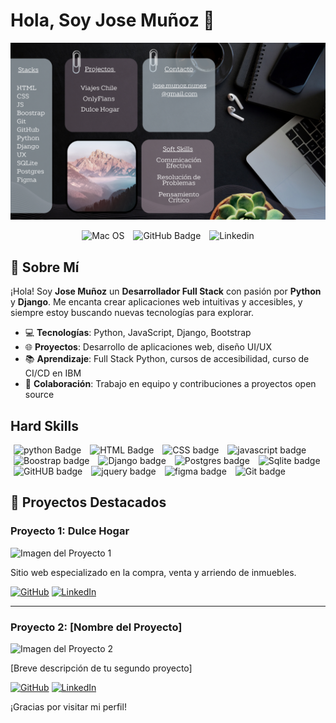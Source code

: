 <p align="center">
  <h1>Hola, Soy Jose Muñoz 👋</h1>
</p>
<img src="https://github.com/joseMunozNunez10/joseMunoznunez10/blob/main/fondo.png?raw=true">
<p align="center">
  <img src="https://img.shields.io/badge/macOS-000000?style=flat&logo=apple&logoColor=white" alt="Mac OS" style="margin: 0 5px;"/>
  <img src="https://img.shields.io/badge/GitHub-181717?style=flat&logo=github&logoColor=white" alt="GitHub Badge" style="margin: 0 5px;"/>
  <img src="https://img.shields.io/badge/LinkedIn-0A66C2?style=flat&logo=linkedin&logoColor=white" alt="Linkedin" style="margin: 0 5px;"/>    
</p>




## 👋 Sobre Mí

¡Hola! Soy **Jose Muñoz** un **Desarrollador Full Stack** con pasión por **Python** y **Django**. Me encanta crear aplicaciones web intuitivas y accesibles, y siempre estoy buscando nuevas tecnologías para explorar.

- 💻 **Tecnologías**: Python, JavaScript, Django, Bootstrap
- 🌐 **Proyectos**: Desarrollo de aplicaciones web, diseño UI/UX
- 📚 **Aprendizaje**: Full Stack Python, cursos de accesibilidad, curso de CI/CD en IBM 
- 🤝 **Colaboración**: Trabajo en equipo y contribuciones a proyectos open source

## Hard Skills 
<p>
  <img src="https://img.shields.io/badge/Python-14354C?style=flat&logo=python&logoColor=white" alt="python Badge" style="margin: 0 5px;"/>
  <img src="https://img.shields.io/badge/HTML-e34c26?style=flat&logo=html5&logoColor=white" alt="HTML Badge" style="margin: 0 5px;"/>
  <img src="https://img.shields.io/badge/CSS3-1572B6?style=flat&logo=css3&logoColor=white" alt="CSS badge" style="margin: 0 5px;"/>
  <img src="https://img.shields.io/badge/JavaScript-323330?style=flat&logo=javascript&logoColor=F7DF1E" alt="javascript badge" style="margin: 0 5px;"/>  
  <img src="https://img.shields.io/badge/Bootstrap-7952B3?style=flat&logo=bootstrap&logoColor=white" alt="Boostrap badge" style="margin: 0 5px;"/>  
  <img src="https://img.shields.io/badge/Django-092E20?style=flat&logo=django&logoColor=white" alt="Django badge" style="margin: 0 5px;"/>  
  <img src="https://img.shields.io/badge/PostgreSQL-4169E1?style=flat&logo=postgresql&logoColor=white" alt="Postgres badge" style="margin: 0 5px;"/>  
  <img src="https://img.shields.io/badge/SQLite-003B57?style=flat&logo=sqlite&logoColor=white" alt="Sqlite badge" style="margin: 0 5px;"/>
  <img src="https://img.shields.io/badge/GitHub-181717?style=flat&logo=github&logoColor=white" alt="GitHUB badge" style="margin: 0 5px;"/>  
  <img src="https://img.shields.io/badge/jQuery-0769AD?style=for-the-badge&logo=jquery&logoColor=white" alt="jquery badge" style="margin: 0 5px;"/>  
  <img src="https://img.shields.io/badge/Figma-F24E1E?style=for-the-badge&logo=figma&logoColor=white" alt="figma badge" style="margin: 0 5px;"/>
  <img src="https://img.shields.io/badge/GIT-E44C30?style=for-the-badge&logo=git&logoColor=white" alt="Git badge" style="margin: 0 5px;"/>        
</p>

## 🚀 Proyectos Destacados

### Proyecto 1: Dulce Hogar
![Imagen del Proyecto 1](URL_DE_TU_IMAGEN_1)

Sitio web especializado en la compra, venta y arriendo de inmuebles.

[![GitHub](https://img.shields.io/badge/GitHub-181717?style=flat&logo=github&logoColor=white)](URL_DE_TU_REPOSITORIO_GITHUB)
[![LinkedIn](https://img.shields.io/badge/LinkedIn-0A66C2?style=flat&logo=linkedin&logoColor=white)](URL_DE_TU_LINKEDIN)

---

### Proyecto 2: [Nombre del Proyecto]
![Imagen del Proyecto 2](URL_DE_TU_IMAGEN_2)

[Breve descripción de tu segundo proyecto]

[![GitHub](https://img.shields.io/badge/GitHub-181717?style=flat&logo=github&logoColor=white)](URL_DE_TU_REPOSITORIO_GITHUB_2)
[![LinkedIn](https://img.shields.io/badge/LinkedIn-0A66C2?style=flat&logo=linkedin&logoColor=white)](URL_DE_TU_LINKEDIN)

¡Gracias por visitar mi perfil!

